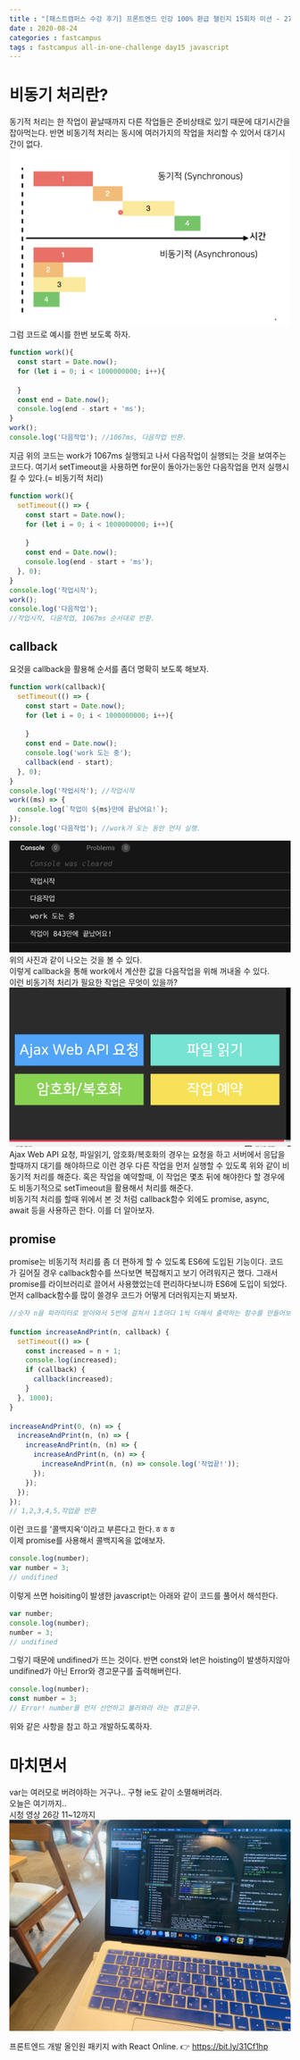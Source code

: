 ```yaml
---
title : "[패스트캠퍼스 수강 후기] 프론트엔드 인강 100% 환급 챌린지 15회차 미션 - 27강 비동기처리(callback, async, await)"
date : 2020-08-24
categories : fastcampus 
tags : fastcampus all-in-one-challenge day15 javascript 
---
```

# 비동기 처리란?
동기적 처리는 한 작업이 끝날때까지 다른 작업들은 준비상태로 있기 때문에 대기시간을 잡아먹는다. 반면 비동기적 처리는 동시에 여러가지의 작업을 처리할 수 있어서 대기시간이 없다. 
![비동기 처리](/images/200824-1.png)
그럼 코드로 예시를 한번 보도록 하자.
```javascript
function work(){
  const start = Date.now();
  for (let i = 0; i < 1000000000; i++){

  }
  const end = Date.now();
  console.log(end - start + 'ms');
}
work();
console.log('다음작업'); //1067ms, 다음작업 반환.
```
지금 위의 코드는 work가 1067ms 실행되고 나서 다음작업이 실행되는 것을 보여주는 코드다. 여기서 setTimeout을 사용하면 for문이 돌아가는동안 다음작업을 먼저 실행시킬 수 있다.(= 비동기적 처리)
```javascript
function work(){
  setTimeout(() => {  
    const start = Date.now();
    for (let i = 0; i < 1000000000; i++){
  
    }
    const end = Date.now();
    console.log(end - start + 'ms');
  }, 0);
}
console.log('작업시작');
work(); 
console.log('다음작업');
//작업시작, 다음작업, 1067ms 순서대로 반환.
```
## callback
요것을 callback을 활용해 순서를 좀더 명확히 보도록 해보자.
```javascript
function work(callback){
  setTimeout(() => {  
    const start = Date.now();
    for (let i = 0; i < 1000000000; i++){
  
    }
    const end = Date.now();
    console.log('work 도는 중');
    callback(end - start);
  }, 0);
}
console.log('작업시작'); //작업시작
work((ms) => {
  console.log(`작업이 ${ms}만에 끝났어요!`); 
}); 
console.log('다음작업'); //work가 도는 동안 먼저 실행.
```
![scope](/images/200824-2.png)
위의 사진과 같이 나오는 것을 볼 수 있다.  
이렇게 callback을 통해 work에서 계산한 값을 다음작업을 위해 꺼내올 수 있다.  
이런 비동기적 처리가 필요한 작업은 무엇이 있을까?  
![scope](/images/200824-3.png)
Ajax Web API 요청, 파일읽기, 암호화/복호화의 경우는 요청을 하고 서버에서 응답을 할때까지 대기를 해야하므로 이런 경우 다른 작업을 먼저 실행할 수 있도록 위와 같이 비동기적 처리를 해준다. 혹은 작업을 예약할때, 이 작업은 몇초 뒤에 해야한다 할 경우에도 비동기적으로 setTimeout을 활용해서 처리를 해준다.  
비동기적 처리를 할때 위에서 본 것 처럼 callback함수 외에도 promise, async, await 등을 사용하곤 한다. 이를 더 알아보자.

## promise
promise는 비동기적 처리를 좀 더 편하게 할 수 있도록 ES6에 도입된 기능이다. 코드가 길어질 경우 callback함수를 쓰다보면 복잡해지고 보기 어려워지곤 했다. 그래서 promise를 라이브러리로 끌어서 사용했었는데 편리하다보니까 ES6에 도입이 되었다. 먼저 callback함수를 많이 쓸경우 코드가 어떻게 더러워지는지 봐보자. 
```javascript
//숫자 n을 파라미터로 받아와서 5번에 걸쳐서 1초마다 1씩 더해서 출력하는 함수를 만들어보자.

function increaseAndPrint(n, callback) {
  setTimeout(() => {
    const increased = n + 1;
    console.log(increased);
    if (callback) {
      callback(increased);
    }
  }, 1000);
}

increaseAndPrint(0, (n) => {
  increaseAndPrint(n, (n) => {
    increaseAndPrint(n, (n) => {
      increaseAndPrint(n, (n) => {
        increaseAndPrint(n, (n) => console.log('작업끝!'));
      });
    });
  });
});
// 1,2,3,4,5,작업끝 반환
```
이런 코드를 '콜백지옥'이라고 부른다고 한다.ㅎㅎㅎ  
이제 promise를 사용해서 콜백지옥을 없애보자. 
```javascript
console.log(number);
var number = 3;
// undifined
```
이렇게 쓰면 hoisiting이 발생한 javascript는 아래와 같이 코드를 풀어서 해석한다.
```javascript
var number;
console.log(number);
number = 3;
// undifined
```
그렇기 때문에 undifined가 뜨는 것이다. 반면 const와 let은 hoisting이 발생하지않아 undifined가 아닌 Error와 경고문구를 출력해버린다.
```javascript
console.log(number);
const number = 3;
// Error! number를 먼저 선언하고 불러와라 라는 경고문구.
```
위와 같은 사항을 참고 하고 개발하도록하자.

# 마치면서
var는 여러모로 버려야하는 거구나.. 구형 ie도 같이 소멸해버려라.   
오늘은 여기까지..    
시청 영상 26강 11~12까지
![수강인증이미지](/images/200823-4.jpeg)
   
프론트엔드 개발 올인원 패키지 with React Online. 👉 https://bit.ly/31Cf1hp